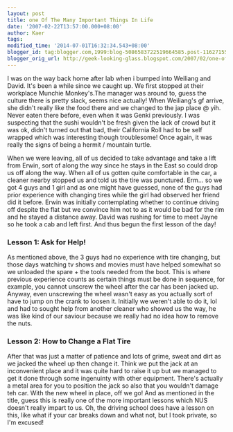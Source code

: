 ```yaml
---
layout: post
title: one Of The Many Important Things In Life
date: '2007-02-22T13:57:00.000+08:00'
author: Kaer
tags: 
modified_time: '2014-07-01T16:32:34.543+08:00'
blogger_id: tag:blogger.com,1999:blog-5086583722519664585.post-1162715517556598887
blogger_orig_url: http://geek-looking-glass.blogspot.com/2007/02/one-of-many-important-things-in-life.html
---
```


I was on the way back home after lab when i bumped into Weiliang and 
David. It's been a while since we caught up. We first stopped at their 
workplace Munchie Monkey's.The manager was around to, guess the culture there 
is pretty slack, seems nice actually! When Weiliang's gf arrive, she didn't 
really like the food there and we changed to the jap place @ yih. Never eaten 
there before, even when it was Genki previously. I was suspecting that the 
sushi wouldn't be fresh given the lack of crowd but it was ok, didn't turned 
out that bad, their California Roll had to be self wrapped which was 
interesting though troublesome! Once again, it was really the signs of being a 
hermit / mountain turtle. 

When we were leaving, all of us decided to take advantage and take a lift from 
Erwin, sort of along the way since he stays in the East so could drop us off 
along the way. When all of us gotten quite comfortable in the car, a cleaner 
nearby stopped us and told us the tire was punctured. Erm... so we got 4 guys 
and 1 girl and as one might have guessed, none of the guys had prior 
experience with changing tires while the girl had observed her friend did it 
before. Erwin was initially contemplating whether to continue driving off 
despite the flat but we convince him not to as it would be bad for the rim and 
he stayed a distance away. David was rushing for time to meet Jayne so he took 
a cab and left first. And thus begun the first lesson of the day!

### Lesson 1: Ask for Help!

As mentioned above, the 3 guys had no 
experience with tire changing, but those days watching tv shows and movies 
must have helped somewhat so we unloaded the spare + the tools needed from the 
boot. This is where previous experience counts as certain things must be done 
in sequence, for example, you cannot unscrew the wheel after the car has been 
jacked up. Anyway, even unscrewing the wheel wasn't easy as you actually sort 
of have to jump on the crank to loosen it. Initially we weren't able to do it, 
lol and had to sought help from another cleaner who showed us the way, he was 
like kind of our saviour because we really had no idea how to remove the nuts.

### Lesson 2: How to Change a Flat Tire

After that was just a matter of patience 
and lots of grime, sweat and dirt as we jacked the wheel up then change it. 
Think we put the jack at an inconvenient place and it was quite hard to raise 
it up but we managed to get it done through some ingenuinty with other 
equipment. There's actually a metal area for you to position the jack so also 
that you wouldn't damage teh car. With the new wheel in place, off we go! And 
as mentioned in the title, guess this is really one of the more important 
lessons which NUS doesn't really impart to us. Oh, the driving school does 
have a lesson on this, like what if your car breaks down and what not, but I 
took private, so I'm excused!